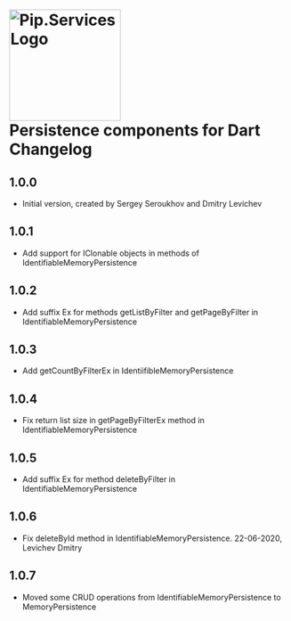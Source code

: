 # <img src="https://uploads-ssl.webflow.com/5ea5d3315186cf5ec60c3ee4/5edf1c94ce4c859f2b188094_logo.svg" alt="Pip.Services Logo" width="200"> <br/> Persistence components for Dart Changelog

## 1.0.0

- Initial version, created by Sergey Seroukhov and Dmitry Levichev

## 1.0.1

- Add support for IClonable objects in methods of IdentifiableMemoryPersistence

## 1.0.2

- Add suffix Ex for methods  getListByFilter and getPageByFilter in IdentifiableMemoryPersistence

## 1.0.3

- Add getCountByFilterEx in IdentiifibleMemoryPersistence

## 1.0.4

- Fix return list size in getPageByFilterEx method in IdentifiableMemoryPersistence

## 1.0.5

- Add suffix Ex for method deleteByFilter in IdentifiableMemoryPersistence

## 1.0.6 

- Fix deleteById method in IdentifiableMemoryPersistence. 22-06-2020, Levichev Dmitry

## 1.0.7 

- Moved some CRUD operations from IdentifiableMemoryPersistence to MemoryPersistence
